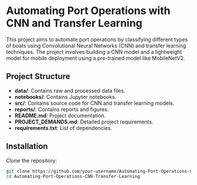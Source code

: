 # Automating Port Operations with CNN and Transfer Learning

This project aims to automate port operations by classifying different types of boats using Convolutional Neural Networks (CNN) and transfer learning techniques. The project involves building a CNN model and a lightweight model for mobile deployment using a pre-trained model like MobileNetV2.

## Project Structure

- **data/**: Contains raw and processed data files.
- **notebooks/**: Contains Jupyter notebooks.
- **src/**: Contains source code for CNN and transfer learning models.
- **reports/**: Contains reports and figures.
- **README.md**: Project documentation.
- **PROJECT_DEMANDS.md**: Detailed project requirements.
- **requirements.txt**: List of dependencies.

## Installation

Clone the repository:

```bash
git clone https://github.com/your-username/Automating-Port-Operations-CNN-Transfer-Learning.git
cd Automating-Port-Operations-CNN-Transfer-Learning

